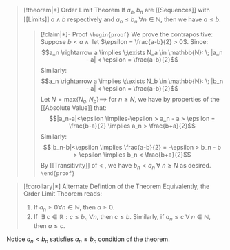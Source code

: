 
>[!theorem|*] Order Limit Theorem
>If $a_n, b_n$ are [[Sequences]] with [[Limits]] $a \; \land \;b$ respectively and $a_n \le b_n \; \forall n \in \mathbb{N}$, then we have $a \le b$.
>>[!claim|*]- Proof
>>`\begin{proof}`  We prove the contrapositive: Suppose $b<a \; \land \;$ let $\epsilon = \frac{a-b}{2} > 0$. Since: $$a_n \rightarrow a \implies \;\exists N_a \in \mathbb{N}: \; |a_n - a| < \epsilon = \frac{a-b}{2}$$Similarly: $$a_n \rightarrow a \implies \;\exists N_b \in \mathbb{N}: \; |b_n - a| < \epsilon = \frac{a-b}{2}$$Let $N = \text{max}\{N_a,N_b\} \implies$ for $n \ge N$, we have by properties of the [[Absolute Value]] that:$$|a_n-a|<\epsilon \implies-\epsilon > a_n - a > \epsilon = \frac{b-a}{2} \implies a_n > \frac{b+a}{2}$$Similarly:$$|b_n-b|<\epsilon \implies \frac{a-b}{2} = -\epsilon  > b_n - b > \epsilon \implies b_n < \frac{b+a}{2}$$By [[Transitivity]] of $<$ , we have $b_n < a_n \; \forall \; n \ge N$ as desired. `\end{proof}` 

>[!corollary|*] Alternate Defintion of the Theorem
>Equivalently, the Order Limit Theorem reads:
>1. If $a_n \ge 0 \forall n \in \mathbb{N}$, then $a \ge 0$.
>2. If $\:\exists \: c \in \mathbb{R} : c \le b_n \; \forall n$, then $c \le b$. Similarly, if $a_n \le c \; \forall \: n \in \mathbb{N}$, then $a \le c$.

Notice $a_n < b_n$ satisfies $a_n \le b_n$ condition of the theorem. 

